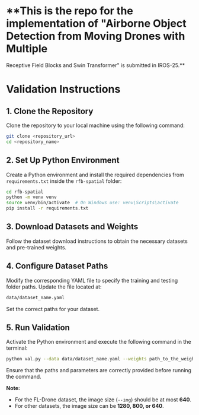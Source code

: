 
# **This is the repo for the implementation of "Airborne Object Detection from Moving Drones with Multiple
Receptive Field Blocks and Swin Transformer" is submitted in IROS-25.**

# Validation Instructions

## 1. Clone the Repository
Clone the repository to your local machine using the following command:
```bash
git clone <repository_url>
cd <repository_name>
```

## 2. Set Up Python Environment
Create a Python environment and install the required dependencies from `requirements.txt` inside the `rfb-spatial` folder:
```bash
cd rfb-spatial
python -m venv venv
source venv/bin/activate  # On Windows use: venv\Scripts\activate
pip install -r requirements.txt
```

## 3. Download Datasets and Weights
Follow the dataset download instructions to obtain the necessary datasets and pre-trained weights.

## 4. Configure Dataset Paths
Modify the corresponding YAML file to specify the training and testing folder paths. Update the file located at:
```bash
data/dataset_name.yaml
```
Set the correct paths for your dataset.

## 5. Run Validation
Activate the Python environment and execute the following command in the terminal:
```bash
python val.py --data data/dataset_name.yaml --weights path_to_the_weight --img provide_img_size --batch 1 --name experiment_name
```
Ensure that the paths and parameters are correctly provided before running the command.

**Note:**
- For the FL-Drone dataset, the image size (`--img`) should be at most **640**.
- For other datasets, the image size can be **1280, 800, or 640**.

